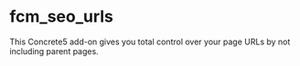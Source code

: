 fcm_seo_urls
============

This Concrete5 add-on gives you total control over your page URLs by not including parent pages.
